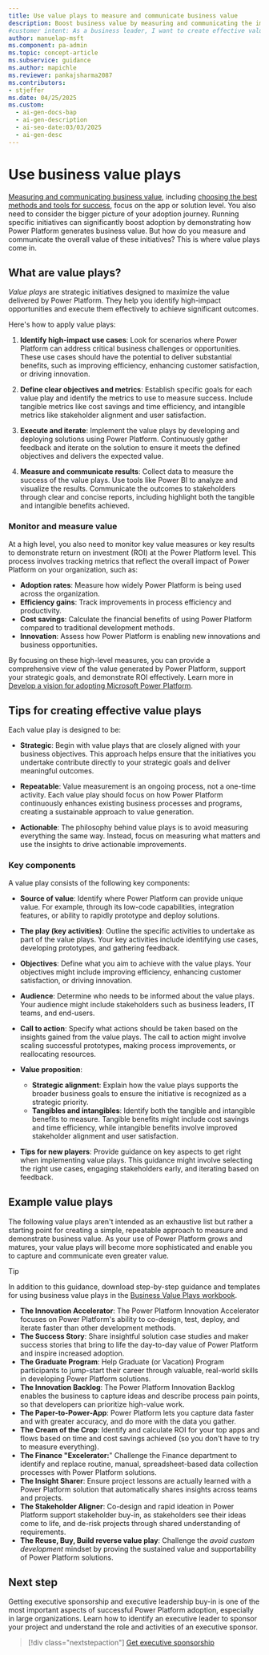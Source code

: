 ```yaml
---
title: Use value plays to measure and communicate business value
description: Boost business value by measuring and communicating the impact of Power Platform initiatives through strategic value plays.
#customer intent: As a business leader, I want to create effective value plays so that I can maximize the value delivered by Power Platform.
author: manuelap-msft
ms.component: pa-admin
ms.topic: concept-article
ms.subservice: guidance
ms.author: mapichle
ms.reviewer: pankajsharma2087
ms.contributors: 
- stjeffer
ms.date: 04/25/2025
ms.custom:
  - ai-gen-docs-bap
  - ai-gen-description
  - ai-seo-date:03/03/2025
  - ai-gen-desc
---
```


# Use business value plays

[Measuring and communicating business value](business-value.md), including [choosing the best methods and tools for success](business-value-methods.md), focus on the app or solution level. You also need to consider the bigger picture of your adoption journey. Running specific initiatives can significantly boost adoption by demonstrating how Power Platform generates business value. But how do you measure and communicate the overall value of these initiatives? This is where value plays come in.

## What are value plays?

*Value plays* are strategic initiatives designed to maximize the value delivered by Power Platform. They help you identify high-impact opportunities and execute them effectively to achieve significant outcomes. 

Here's how to apply value plays:

1. **Identify high-impact use cases**: Look for scenarios where Power Platform can address critical business challenges or opportunities. These use cases should have the potential to deliver substantial benefits, such as improving efficiency, enhancing customer satisfaction, or driving innovation.

1. **Define clear objectives and metrics**: Establish specific goals for each value play and identify the metrics to use to measure success. Include tangible metrics like cost savings and time efficiency, and intangible metrics like stakeholder alignment and user satisfaction.

1. **Execute and iterate**: Implement the value plays by developing and deploying solutions using Power Platform. Continuously gather feedback and iterate on the solution to ensure it meets the defined objectives and delivers the expected value.

1. **Measure and communicate results**: Collect data to measure the success of the value plays. Use tools like Power BI to analyze and visualize the results. Communicate the outcomes to stakeholders through clear and concise reports, including highlight both the tangible and intangible benefits achieved.

### Monitor and measure value

At a high level, you also need to monitor key value measures or key results to demonstrate return on investment (ROI) at the Power Platform level. This process involves tracking metrics that reflect the overall impact of Power Platform on your organization, such as:

- **Adoption rates**: Measure how widely Power Platform is being used across the organization.
- **Efficiency gains**: Track improvements in process efficiency and productivity.
- **Cost savings**: Calculate the financial benefits of using Power Platform compared to traditional development methods.
- **Innovation**: Assess how Power Platform is enabling new innovations and business opportunities.

By focusing on these high-level measures, you can provide a comprehensive view of the value generated by Power Platform, support your strategic goals, and demonstrate ROI effectively. Learn more in [Develop a vision for adopting Microsoft Power Platform](vision.md).

## Tips for creating effective value plays

Each value play is designed to be:

- **Strategic**: Begin with value plays that are closely aligned with your business objectives. This approach helps ensure that the initiatives you undertake contribute directly to your strategic goals and deliver meaningful outcomes.

- **Repeatable**: Value measurement is an ongoing process, not a one-time activity. Each value play should focus on how Power Platform continuously enhances existing business processes and programs, creating a sustainable approach to value generation.

- **Actionable**: The philosophy behind value plays is to avoid measuring everything the same way. Instead, focus on measuring what matters and use the insights to drive actionable improvements.

### Key components

A value play consists of the following key components:

- **Source of value**: Identify where Power Platform can provide unique value. For example, through its low-code capabilities, integration features, or ability to rapidly prototype and deploy solutions.

- **The play (key activities)**: Outline the specific activities to undertake as part of the value plays. Your key activities include identifying use cases, developing prototypes, and gathering feedback.

- **Objectives**: Define what you aim to achieve with the value plays. Your objectives might include improving efficiency, enhancing customer satisfaction, or driving innovation.

- **Audience**: Determine who needs to be informed about the value plays. Your audience might include stakeholders such as business leaders, IT teams, and end-users.

- **Call to action**: Specify what actions should be taken based on the insights gained from the value plays. The call to action might involve scaling successful prototypes, making process improvements, or reallocating resources.

- **Value proposition**:
  - **Strategic alignment**: Explain how the value plays supports the broader business goals to ensure the initiative is recognized as a strategic priority.
  - **Tangibles and intangibles**: Identify both the tangible and intangible benefits to measure. Tangible benefits might include cost savings and time efficiency, while intangible benefits involve improved stakeholder alignment and user satisfaction.
  
- **Tips for new players**: Provide guidance on key aspects to get right when implementing value plays. This guidance might involve selecting the right use cases, engaging stakeholders early, and iterating based on feedback.

## Example value plays

The following value plays aren't intended as an exhaustive list but rather a starting point for creating a simple, repeatable approach to measure and demonstrate business value. As your use of Power Platform grows and matures, your value plays will become more sophisticated and enable you to capture and communicate even greater value.

>[!TIP]
> In addition to this guidance, download step-by-step guidance and templates for using business value plays in the [Business Value Plays workbook](https://aka.ms/ppvalueplays).

- **The Innovation Accelerator**: The Power Platform Innovation Accelerator focuses on Power Platform's ability to co-design, test, deploy, and iterate faster than other development methods.
- **The Success Story**: Share insightful solution case studies and maker success stories that bring to life the day-to-day value of Power Platform and inspire increased adoption.
- **The Graduate Program**: Help Graduate (or Vacation) Program participants to jump-start their career through valuable, real-world skills in developing Power Platform solutions.
- **The Innovation Backlog**: The Power Platform Innovation Backlog enables the business to capture ideas and describe process pain points, so that developers can prioritize high-value work.
- **The Paper-to-Power-App**: Power Platform lets you capture data faster and with greater accuracy, and do more with the data you gather.
- **The Cream of the Crop**: Identify and calculate ROI for your top apps and flows based on time and cost savings achieved (so you don't have to try to measure everything).
- **The Finance "Excelerator:**" Challenge the Finance department to identify and replace routine, manual, spreadsheet-based data collection processes with Power Platform solutions.
- **The Insight Sharer**: Ensure project lessons are actually learned with a Power Platform solution that automatically shares insights across teams and projects.
- **The Stakeholder Aligner**: Co-design and rapid ideation in Power Platform support stakeholder buy-in, as stakeholders see their ideas come to life, and de-risk projects through shared understanding of requirements.
- **The Reuse, Buy, Build reverse value play**: Challenge the *avoid custom development* mindset by proving the sustained value and supportability of Power Platform solutions.

## Next step

Getting executive sponsorship and executive leadership buy-in is one of the most important aspects of successful Power Platform adoption, especially in large organizations. Learn how to identify an executive leader to sponsor your project and understand the role and activities of an executive sponsor.

> [!div class="nextstepaction"]
> [Get executive sponsorship](executive-sponsorship.md)
